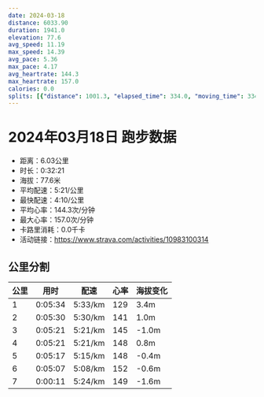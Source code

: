 ```yaml
---
date: 2024-03-18
distance: 6033.90
duration: 1941.0
elevation: 77.6
avg_speed: 11.19
max_speed: 14.39
avg_pace: 5.36
max_pace: 4.17
avg_heartrate: 144.3
max_heartrate: 157.0
calories: 0.0
splits: [{"distance": 1001.3, "elapsed_time": 334.0, "moving_time": 334.0, "average_speed": 3.0, "pace": 5.5555666666666665, "average_heartrate": 129.51359516616313, "elevation_difference": 3.4, "split_number": 1}, {"distance": 1000.5, "elapsed_time": 330.0, "moving_time": 330.0, "average_speed": 3.03, "pace": 5.50056105610561, "average_heartrate": 141.26060606060605, "elevation_difference": 1.0, "split_number": 2}, {"distance": 999.6, "elapsed_time": 321.0, "moving_time": 321.0, "average_speed": 3.11, "pace": 5.359067524115756, "average_heartrate": 145.57632398753893, "elevation_difference": -1.0, "split_number": 3}, {"distance": 999.8, "elapsed_time": 321.0, "moving_time": 321.0, "average_speed": 3.11, "pace": 5.359067524115756, "average_heartrate": 148.128125, "elevation_difference": 0.8, "split_number": 4}, {"distance": 1003.9, "elapsed_time": 317.0, "moving_time": 317.0, "average_speed": 3.17, "pace": 5.2576340694006305, "average_heartrate": 148.993690851735, "elevation_difference": -0.4, "split_number": 5}, {"distance": 994.9, "elapsed_time": 307.0, "moving_time": 307.0, "average_speed": 3.24, "pace": 5.144043209876543, "average_heartrate": 152.88925081433226, "elevation_difference": -0.6, "split_number": 6}, {"distance": 33.9, "elapsed_time": 15.0, "moving_time": 11.0, "average_speed": 3.08, "pace": 5.411266233766233, "average_heartrate": 149.54545454545453, "elevation_difference": -1.6, "split_number": 7}]
---
```


# 2024年03月18日 跑步数据

- 距离：6.03公里
- 时长：0:32:21
- 海拔：77.6米
- 平均配速：5:21/公里
- 最快配速：4:10/公里
- 平均心率：144.3次/分钟
- 最大心率：157.0次/分钟
- 卡路里消耗：0.0千卡
- 活动链接：https://www.strava.com/activities/10983100314

## 公里分割

| 公里 | 用时 | 配速 | 心率 | 海拔变化 |
|------|------|------|------|------|
| 1 | 0:05:34 | 5:33/km | 129 | 3.4m |
| 2 | 0:05:30 | 5:30/km | 141 | 1.0m |
| 3 | 0:05:21 | 5:21/km | 145 | -1.0m |
| 4 | 0:05:21 | 5:21/km | 148 | 0.8m |
| 5 | 0:05:17 | 5:15/km | 148 | -0.4m |
| 6 | 0:05:07 | 5:08/km | 152 | -0.6m |
| 7 | 0:00:11 | 5:24/km | 149 | -1.6m |

